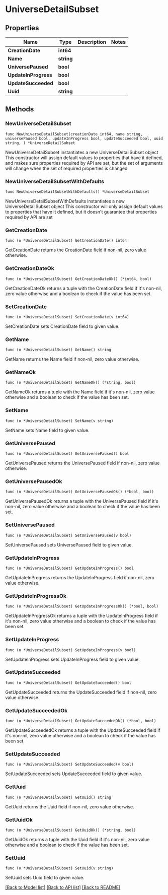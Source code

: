# UniverseDetailSubset

## Properties

Name | Type | Description | Notes
------------ | ------------- | ------------- | -------------
**CreationDate** | **int64** |  | 
**Name** | **string** |  | 
**UniversePaused** | **bool** |  | 
**UpdateInProgress** | **bool** |  | 
**UpdateSucceeded** | **bool** |  | 
**Uuid** | **string** |  | 

## Methods

### NewUniverseDetailSubset

`func NewUniverseDetailSubset(creationDate int64, name string, universePaused bool, updateInProgress bool, updateSucceeded bool, uuid string, ) *UniverseDetailSubset`

NewUniverseDetailSubset instantiates a new UniverseDetailSubset object
This constructor will assign default values to properties that have it defined,
and makes sure properties required by API are set, but the set of arguments
will change when the set of required properties is changed

### NewUniverseDetailSubsetWithDefaults

`func NewUniverseDetailSubsetWithDefaults() *UniverseDetailSubset`

NewUniverseDetailSubsetWithDefaults instantiates a new UniverseDetailSubset object
This constructor will only assign default values to properties that have it defined,
but it doesn't guarantee that properties required by API are set

### GetCreationDate

`func (o *UniverseDetailSubset) GetCreationDate() int64`

GetCreationDate returns the CreationDate field if non-nil, zero value otherwise.

### GetCreationDateOk

`func (o *UniverseDetailSubset) GetCreationDateOk() (*int64, bool)`

GetCreationDateOk returns a tuple with the CreationDate field if it's non-nil, zero value otherwise
and a boolean to check if the value has been set.

### SetCreationDate

`func (o *UniverseDetailSubset) SetCreationDate(v int64)`

SetCreationDate sets CreationDate field to given value.


### GetName

`func (o *UniverseDetailSubset) GetName() string`

GetName returns the Name field if non-nil, zero value otherwise.

### GetNameOk

`func (o *UniverseDetailSubset) GetNameOk() (*string, bool)`

GetNameOk returns a tuple with the Name field if it's non-nil, zero value otherwise
and a boolean to check if the value has been set.

### SetName

`func (o *UniverseDetailSubset) SetName(v string)`

SetName sets Name field to given value.


### GetUniversePaused

`func (o *UniverseDetailSubset) GetUniversePaused() bool`

GetUniversePaused returns the UniversePaused field if non-nil, zero value otherwise.

### GetUniversePausedOk

`func (o *UniverseDetailSubset) GetUniversePausedOk() (*bool, bool)`

GetUniversePausedOk returns a tuple with the UniversePaused field if it's non-nil, zero value otherwise
and a boolean to check if the value has been set.

### SetUniversePaused

`func (o *UniverseDetailSubset) SetUniversePaused(v bool)`

SetUniversePaused sets UniversePaused field to given value.


### GetUpdateInProgress

`func (o *UniverseDetailSubset) GetUpdateInProgress() bool`

GetUpdateInProgress returns the UpdateInProgress field if non-nil, zero value otherwise.

### GetUpdateInProgressOk

`func (o *UniverseDetailSubset) GetUpdateInProgressOk() (*bool, bool)`

GetUpdateInProgressOk returns a tuple with the UpdateInProgress field if it's non-nil, zero value otherwise
and a boolean to check if the value has been set.

### SetUpdateInProgress

`func (o *UniverseDetailSubset) SetUpdateInProgress(v bool)`

SetUpdateInProgress sets UpdateInProgress field to given value.


### GetUpdateSucceeded

`func (o *UniverseDetailSubset) GetUpdateSucceeded() bool`

GetUpdateSucceeded returns the UpdateSucceeded field if non-nil, zero value otherwise.

### GetUpdateSucceededOk

`func (o *UniverseDetailSubset) GetUpdateSucceededOk() (*bool, bool)`

GetUpdateSucceededOk returns a tuple with the UpdateSucceeded field if it's non-nil, zero value otherwise
and a boolean to check if the value has been set.

### SetUpdateSucceeded

`func (o *UniverseDetailSubset) SetUpdateSucceeded(v bool)`

SetUpdateSucceeded sets UpdateSucceeded field to given value.


### GetUuid

`func (o *UniverseDetailSubset) GetUuid() string`

GetUuid returns the Uuid field if non-nil, zero value otherwise.

### GetUuidOk

`func (o *UniverseDetailSubset) GetUuidOk() (*string, bool)`

GetUuidOk returns a tuple with the Uuid field if it's non-nil, zero value otherwise
and a boolean to check if the value has been set.

### SetUuid

`func (o *UniverseDetailSubset) SetUuid(v string)`

SetUuid sets Uuid field to given value.



[[Back to Model list]](../README.md#documentation-for-models) [[Back to API list]](../README.md#documentation-for-api-endpoints) [[Back to README]](../README.md)


